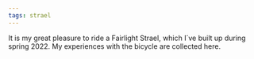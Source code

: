 ```yaml
---
tags: strael
---
```


It is my great pleasure to ride a Fairlight Strael, which I´ve built up during spring 2022. My experiences with the bicycle are collected here.
